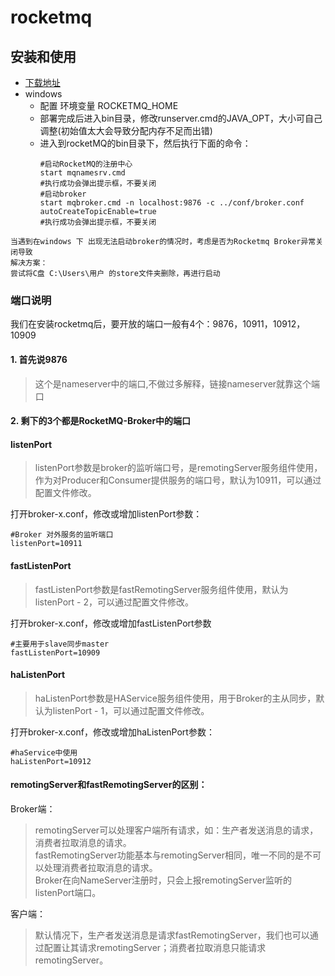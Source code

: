 # rocketmq

## 安装和使用
- [下载地址](https://rocketmq.apache.org/zh/download/)
- windows
  - 配置 环境变量 ROCKETMQ_HOME
  - 部署完成后进入bin目录，修改runserver.cmd的JAVA_OPT，大小可自己调整(初始值太大会导致分配内存不足而出错)
  - 进入到rocketMQ的bin目录下，然后执行下面的命令：
    ~~~
    #启动RocketMQ的注册中心
    start mqnamesrv.cmd
    #执行成功会弹出提示框，不要关闭
    #启动broker
    start mqbroker.cmd -n localhost:9876 -c ../conf/broker.conf autoCreateTopicEnable=true
    #执行成功会弹出提示框，不要关闭
    ~~~
~~~
当遇到在windows 下 出现无法启动broker的情况时，考虑是否为Rocketmq Broker异常关闭导致
解决方案：
尝试将C盘 C:\Users\用户 的store文件夹删除，再进行启动
~~~

### 端口说明
我们在安装rocketmq后，要开放的端口一般有4个：9876，10911，10912，10909
#### 1. 首先说9876
>这个是nameserver中的端口,不做过多解释，链接nameserver就靠这个端口

#### 2. 剩下的3个都是RocketMQ-Broker中的端口
#### listenPort
>listenPort参数是broker的监听端口号，是remotingServer服务组件使用，作为对Producer和Consumer提供服务的端口号，默认为10911，可以通过配置文件修改。

打开broker-x.conf，修改或增加listenPort参数：
~~~
#Broker 对外服务的监听端口
listenPort=10911
~~~
#### fastListenPort
>fastListenPort参数是fastRemotingServer服务组件使用，默认为listenPort - 2，可以通过配置文件修改。

打开broker-x.conf，修改或增加fastListenPort参数
~~~
#主要用于slave同步master
fastListenPort=10909
~~~

#### haListenPort
>haListenPort参数是HAService服务组件使用，用于Broker的主从同步，默认为listenPort - 1，可以通过配置文件修改。

打开broker-x.conf，修改或增加haListenPort参数：
~~~
#haService中使用
haListenPort=10912
~~~~
#### remotingServer和fastRemotingServer的区别：
Broker端：

>remotingServer可以处理客户端所有请求，如：生产者发送消息的请求，消费者拉取消息的请求。</br>
>fastRemotingServer功能基本与remotingServer相同，唯一不同的是不可以处理消费者拉取消息的请求。</br>
>Broker在向NameServer注册时，只会上报remotingServer监听的listenPort端口。</br>

客户端：

>默认情况下，生产者发送消息是请求fastRemotingServer，我们也可以通过配置让其请求remotingServer；消费者拉取消息只能请求remotingServer。
